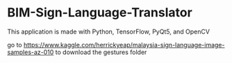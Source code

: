 # BIM-Sign-Language-Translator

This application is made with Python, TensorFlow, PyQt5, and OpenCV

go to https://www.kaggle.com/herrickyeap/malaysia-sign-language-image-samples-az-010 to download the gestures folder

